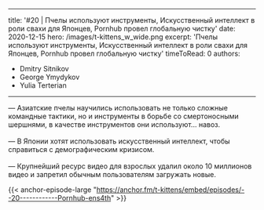 
---
title: '#20 | Пчелы используют инструменты, Искусственный интеллект в роли свахи для Японцев, Pornhub провел глобальную чистку'
date: 2020-12-15
hero: /images/t-kittens_w_wide.png
excerpt: 'Пчелы используют инструменты, Искусственный интеллект в роли свахи для Японцев, Pornhub провел глобальную чистку'
timeToRead: 0
authors:
  - Dmitry Sitnikov
  - George Ymydykov
  - Yulia Terterian
---

— Азиатские пчелы научились использовать не только сложные командные тактики, но и инструменты в борьбе со смертоносными шершнями, в качестве инструментов они используют... навоз.
<br/><br/>— В Японии хотят использовать искусственный интеллект, чтобы справиться с демографическим кризисом.
<br/><br/>— Крупнейший ресурс видео для взрослых удалил около 10 миллионов видео и запретил обычным пользователям загружать новые.

{{< anchor-episode-large "https://anchor.fm/t-kittens/embed/episodes/--20------------Pornhub-ens4th" >}}

